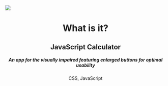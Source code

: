 <img src="https://github.com/YKalashnikov/java-script-calculator/blob/gh-pages/calculator%20.png"/>
<h1 align="center">What is it?</h1>
<h2 align="center">JavaScript Calculator</h2>
<h5 align="center"> An app for the visually impaired featuring enlarged buttons for optimal usability </h5>
<p align="center">CSS, JavaScript</p> 


 
